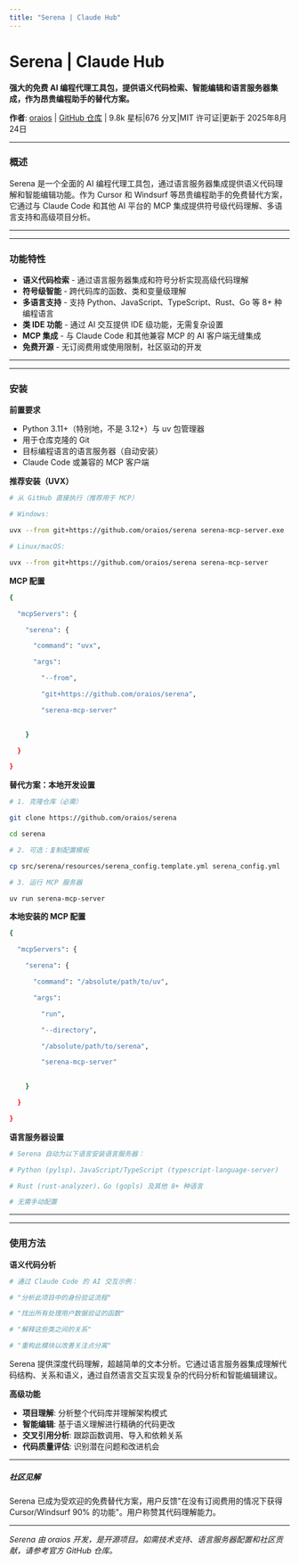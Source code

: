 ```yaml
---
title: "Serena | Claude Hub"
---
```


# Serena | Claude Hub

**强大的免费 AI 编程代理工具包，提供语义代码检索、智能编辑和语言服务器集成，作为昂贵编程助手的替代方案。**

**作者**: [oraios](https://github.com/oraios)  |  [GitHub 仓库](https://github.com/oraios/serena)  |  9.8k 星标|676 分叉|MIT 许可证|更新于 2025年8月24日

* * *

### 概述[​](#overview "Direct link to 概述")

Serena 是一个全面的 AI 编程代理工具包，通过语言服务器集成提供语义代码理解和智能编辑功能。作为 Cursor 和 Windsurf 等昂贵编程助手的免费替代方案，它通过与 Claude Code 和其他 AI 平台的 MCP 集成提供符号级代码理解、多语言支持和高级项目分析。

* * *

* * *

### 功能特性[​](#features "Direct link to 功能特性")

-   **语义代码检索** - 通过语言服务器集成和符号分析实现高级代码理解
-   **符号级智能** - 跨代码库的函数、类和变量级理解
-   **多语言支持** - 支持 Python、JavaScript、TypeScript、Rust、Go 等 8+ 种编程语言
-   **类 IDE 功能** - 通过 AI 交互提供 IDE 级功能，无需复杂设置
-   **MCP 集成** - 与 Claude Code 和其他兼容 MCP 的 AI 客户端无缝集成
-   **免费开源** - 无订阅费用或使用限制，社区驱动的开发

* * *

* * *

### 安装[​](#installation "Direct link to 安装")

**前置要求**

-   Python 3.11+（特别地，不是 3.12+）与 uv 包管理器
-   用于仓库克隆的 Git
-   目标编程语言的语言服务器（自动安装）
-   Claude Code 或兼容的 MCP 客户端

**推荐安装（UVX）**

```bash
# 从 GitHub 直接执行（推荐用于 MCP）

# Windows:

uvx --from git+https://github.com/oraios/serena serena-mcp-server.exe

# Linux/macOS:

uvx --from git+https://github.com/oraios/serena serena-mcp-server

```

**MCP 配置**

```bash
{

  "mcpServers": {

    "serena": {

      "command": "uvx",

      "args": 

        "--from",

        "git+https://github.com/oraios/serena",

        "serena-mcp-server"

      
    }

  }

}

```

**替代方案：本地开发设置**

```bash
# 1. 克隆仓库（必需）

git clone https://github.com/oraios/serena

cd serena

# 2. 可选：复制配置模板

cp src/serena/resources/serena_config.template.yml serena_config.yml

# 3. 运行 MCP 服务器

uv run serena-mcp-server

```

**本地安装的 MCP 配置**

```bash
{

  "mcpServers": {

    "serena": {

      "command": "/absolute/path/to/uv",

      "args": 

        "run",

        "--directory",

        "/absolute/path/to/serena",

        "serena-mcp-server"

      
    }

  }

}

```

**语言服务器设置**

```bash
# Serena 自动为以下语言安装语言服务器：

# Python (pylsp)、JavaScript/TypeScript (typescript-language-server)

# Rust (rust-analyzer)、Go (gopls) 及其他 8+ 种语言

# 无需手动配置

```

* * *

* * *

### 使用方法[​](#usage "Direct link to 使用方法")

**语义代码分析**

```bash
# 通过 Claude Code 的 AI 交互示例：

# "分析此项目中的身份验证流程"

# "找出所有处理用户数据验证的函数"

# "解释这些类之间的关系"

# "重构此模块以改善关注点分离"

```

Serena 提供深度代码理解，超越简单的文本分析。它通过语言服务器集成理解代码结构、关系和语义，通过自然语言交互实现复杂的代码分析和智能编辑建议。

**高级功能**

-   **项目理解**: 分析整个代码库并理解架构模式
-   **智能编辑**: 基于语义理解进行精确的代码更改
-   **交叉引用分析**: 跟踪函数调用、导入和依赖关系
-   **代码质量评估**: 识别潜在问题和改进机会

* * *

##### 社区见解

Serena 已成为受欢迎的免费替代方案，用户反馈"在没有订阅费用的情况下获得 Cursor/Windsurf 90% 的功能"。用户称赞其代码理解能力。


* * *

*Serena 由 oraios 开发，是开源项目。如需技术支持、语言服务器配置和社区贡献，请参考官方 GitHub 仓库。*
